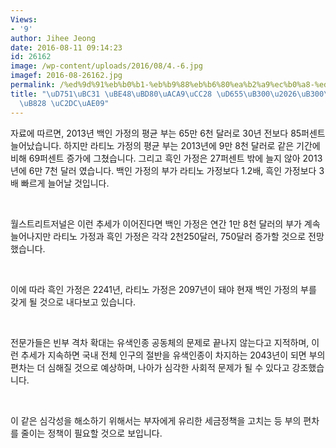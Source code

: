 ```yaml
---
Views:
- '9'
author: Jihee Jeong
date: 2016-08-11 09:14:23
id: 26162
image: /wp-content/uploads/2016/08/4.-6.jpg
imagef: 2016-08-26162.jpg
permalink: /%ed%9d%91%eb%b0%b1-%eb%b9%88%eb%b6%80%ea%b2%a9%ec%b0%a8-%ed%99%95%eb%8c%80%eb%8c%80%ec%b1%85%eb%a7%88%eb%a0%a8-%ec%8b%9c%ea%b8%89/
title: "\uD751\uBC31 \uBE48\uBD80\uACA9\uCC28 \uD655\uB300\u2026\uB300\uCC45\uB9C8\
  \uB828 \uC2DC\uAE09"
---
```


자료에 따르면, 2013년 백인 가정의 평균 부는 65만 6천 달러로 30년 전보다 85퍼센트 늘어났습니다. 하지만 라티노 가정의 평균 부는 2013년에 9만 8천 달러로 같은 기간에 비해 69퍼센트 증가에 그쳤습니다. 그리고 흑인 가정은 27퍼센트 밖에 늘지 않아 2013년에 6만 7천 달러 였습니다. 백인 가정의 부가 라티노 가정보다 1.2배, 흑인 가정보다 3배 빠르게 늘어날 것입니다.

&nbsp;

월스트리트저널은 이런 추세가 이어진다면 백인 가정은 연간 1만 8천 달러의 부가 계속 늘어나지만 라티노 가정과 흑인 가정은 각각 2천250달러, 750달러 증가할 것으로 전망했습니다.

&nbsp;

이에 따라 흑인 가정은 2241년, 라티노 가정은 2097년이 돼야 현재 백인 가정의 부를 갖게 될 것으로 내다보고 있습니다.

&nbsp;

전문가들은 빈부 격차 확대는 유색인종 공동체의 문제로 끝나지 않는다고 지적하며, 이런 추세가 지속하면 국내 전체 인구의 절반을 유색인종이 차지하는 2043년이 되면 부의 편차는 더 심해질 것으로 예상하며, 나아가 심각한 사회적 문제가 될 수 있다고 강조했습니다.

&nbsp;

이 같은 심각성을 해소하기 위해서는 부자에게 유리한 세금정책을 고치는 등 부의 편차를 줄이는 정책이 필요할 것으로 보입니다.